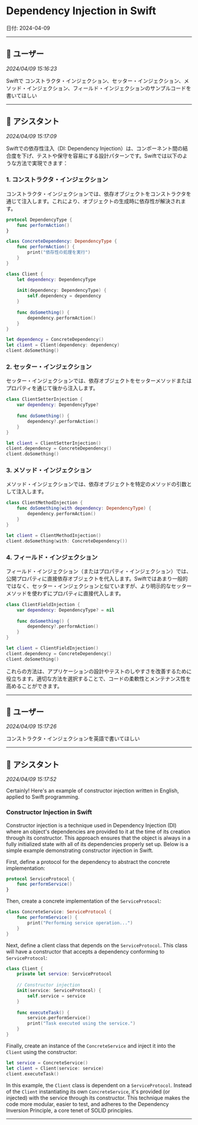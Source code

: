# Dependency Injection in Swift

日付: 2024-04-09

---

## 👤 ユーザー
*2024/04/09 15:16:23*

Swiftで コンストラクタ・インジェクション、セッター・インジェクション、メソッド・インジェクション、フィールド・インジェクションのサンプルコードを書いてほしい

---

## 🤖 アシスタント
*2024/04/09 15:17:09*

Swiftでの依存性注入（DI: Dependency Injection）は、コンポーネント間の結合度を下げ、テストや保守を容易にする設計パターンです。Swiftでは以下のような方法で実現できます：

### 1. コンストラクタ・インジェクション

コンストラクタ・インジェクションでは、依存オブジェクトをコンストラクタを通じて注入します。これにより、オブジェクトの生成時に依存性が解決されます。

```swift
protocol DependencyType {
    func performAction()
}

class ConcreteDependency: DependencyType {
    func performAction() {
        print("依存性の処理を実行")
    }
}

class Client {
    let dependency: DependencyType
    
    init(dependency: DependencyType) {
        self.dependency = dependency
    }
    
    func doSomething() {
        dependency.performAction()
    }
}

let dependency = ConcreteDependency()
let client = Client(dependency: dependency)
client.doSomething()
```

### 2. セッター・インジェクション

セッター・インジェクションでは、依存オブジェクトをセッターメソッドまたはプロパティを通じて後から注入します。

```swift
class ClientSetterInjection {
    var dependency: DependencyType?
    
    func doSomething() {
        dependency?.performAction()
    }
}

let client = ClientSetterInjection()
client.dependency = ConcreteDependency()
client.doSomething()
```

### 3. メソッド・インジェクション

メソッド・インジェクションでは、依存オブジェクトを特定のメソッドの引数として注入します。

```swift
class ClientMethodInjection {
    func doSomething(with dependency: DependencyType) {
        dependency.performAction()
    }
}

let client = ClientMethodInjection()
client.doSomething(with: ConcreteDependency())
```

### 4. フィールド・インジェクション

フィールド・インジェクション（またはプロパティ・インジェクション）では、公開プロパティに直接依存オブジェクトを代入します。Swiftではあまり一般的ではなく、セッター・インジェクションと似ていますが、より明示的なセッターメソッドを使わずにプロパティに直接代入します。

```swift
class ClientFieldInjection {
    var dependency: DependencyType? = nil
    
    func doSomething() {
        dependency?.performAction()
    }
}

let client = ClientFieldInjection()
client.dependency = ConcreteDependency()
client.doSomething()
```

これらの方法は、アプリケーションの設計やテストのしやすさを改善するために役立ちます。適切な方法を選択することで、コードの柔軟性とメンテナンス性を高めることができます。

---

## 👤 ユーザー
*2024/04/09 15:17:26*

コンストラクタ・インジェクションを英語で書いてほしい

---

## 🤖 アシスタント
*2024/04/09 15:17:52*

Certainly! Here's an example of constructor injection written in English, applied to Swift programming.

### Constructor Injection in Swift

Constructor injection is a technique used in Dependency Injection (DI) where an object's dependencies are provided to it at the time of its creation through its constructor. This approach ensures that the object is always in a fully initialized state with all of its dependencies properly set up. Below is a simple example demonstrating constructor injection in Swift.

First, define a protocol for the dependency to abstract the concrete implementation:

```swift
protocol ServiceProtocol {
    func performService()
}
```

Then, create a concrete implementation of the `ServiceProtocol`:

```swift
class ConcreteService: ServiceProtocol {
    func performService() {
        print("Performing service operation...")
    }
}
```

Next, define a client class that depends on the `ServiceProtocol`. This class will have a constructor that accepts a dependency conforming to `ServiceProtocol`:

```swift
class Client {
    private let service: ServiceProtocol
    
    // Constructor injection
    init(service: ServiceProtocol) {
        self.service = service
    }
    
    func executeTask() {
        service.performService()
        print("Task executed using the service.")
    }
}

```

Finally, create an instance of the `ConcreteService` and inject it into the `Client` using the constructor:

```swift
let service = ConcreteService()
let client = Client(service: service)
client.executeTask()
```

In this example, the `Client` class is dependent on a `ServiceProtocol`. Instead of the `Client` instantiating its own `ConcreteService`, it's provided (or injected) with the service through its constructor. This technique makes the code more modular, easier to test, and adheres to the Dependency Inversion Principle, a core tenet of SOLID principles.

---
